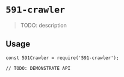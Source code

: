 # `591-crawler`

> TODO: description

## Usage

```
const 591Crawler = require('591-crawler');

// TODO: DEMONSTRATE API
```
